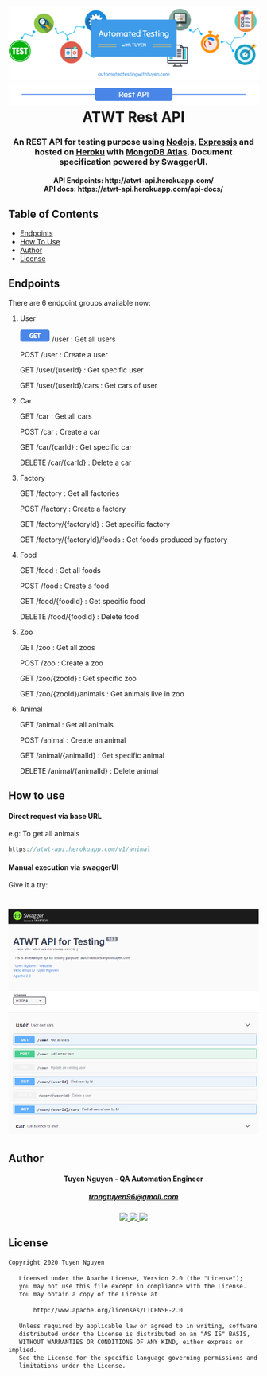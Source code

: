 <h1 align="center">
  <br>
  <a href="background"><img src="https://github.com/trongtuyen96/atwt-api/blob/master/covers/ATWT_background.PNG" alt="background"></a>
  <a href="background"><img src="https://github.com/trongtuyen96/atwt-api/blob/master/covers/rest_api.PNG" alt="background"></a>
  <br>
  ATWT Rest API
  <br>
</h1>

<h3 align="center" style="bold">An REST API for testing purpose using <a href="https://nodejs.org/en/">Nodejs</a>, <a href="https://expressjs.com/">Expressjs</a> and hosted on <a href="https://dashboard.heroku.com/">Heroku</a> with <a href="https://www.mongodb.com/cloud/atlas">MongoDB Atlas</a>. Document specification powered by SwaggerUI.</h3>


<h4 align="center">API Endpoints: http://atwt-api.herokuapp.com/
  <br>API docs: https://atwt-api.herokuapp.com/api-docs/</h4>

## Table of Contents

- [Endpoints](#endpoints)
- [How To Use](#how-to-use)
- [Author](#author)
- [License](#license)

## Endpoints
There are 6 endpoint groups available now:
1. User
   
   <img src="https://github.com/trongtuyen96/atwt-api/blob/master/covers/get_badge.PNG" width="60">  /user : Get all users
   
   POST /user : Create a user
   
   GET  /user/{userId} : Get specific user
   
   GET  /user/{userId}/cars : Get cars of user
   
2. Car
   
   GET  /car : Get all cars
   
   POST /car : Create a car
   
   GET  /car/{carId} : Get specific car
   
   DELETE  /car/{carId} : Delete a car
   
3. Factory
   
   GET  /factory : Get all factories
   
   POST /factory : Create a factory
   
   GET  /factory/{factoryId} : Get specific factory
   
   GET  /factory/{factoryId}/foods : Get foods produced by factory
   
4. Food
   
   GET  /food : Get all foods
   
   POST /food : Create a food
   
   GET  /food/{foodId} : Get specific food
   
   DELETE  /food/{foodId} : Delete food

5. Zoo
   
   GET  /zoo : Get all zoos
   
   POST /zoo : Create a zoo
   
   GET  /zoo/{zooId} : Get specific zoo
   
   GET  /zoo/{zooId}/animals : Get animals live in zoo
   
6. Animal
   
   GET  /animal : Get all animals
   
   POST /animal : Create an animal
   
   GET  /animal/{animalId} : Get specific animal
   
   DELETE  /animal/{animalId} : Delete animal
   
## How to use
#### Direct request via base URL
e.g: To get all animals
```javascript
https://atwt-api.herokuapp.com/v1/animal
```

#### Manual execution via swaggerUI
Give it a try:
<h1 align="center">
  <a href="https://atwt-api.herokuapp.com/api-docs/"><img src="https://github.com/trongtuyen96/atwt-api/blob/master/covers/api_docs_demo.PNG" alt="background"></a>
</h1>

## Author

<h4 align="center">
	Tuyen Nguyen - QA Automation Engineer
	</h4>
	<h5 align="center">
	<a href="trongtuyen96@gmail.com">trongtuyen96@gmail.com</a>
	</h5>
<p align="center">
	 <a alt="Github" href="https://github.com/trongtuyen96">
    <img src="https://user-images.githubusercontent.com/25218255/47360756-794c1f00-d6fa-11e8-86fa-7b1c2e4dda92.png" width="50">
  </a>
		 <a alt="LinkedIn" href="https://www.linkedin.com/in/tuyen-nguyen-trong-516a69121/">
    <img src="https://user-images.githubusercontent.com/25218255/47360366-8583ac80-d6f9-11e8-8871-219802a9a162.png" width="50">
  </a>
		 <a alt="Facebook" href="https://www.facebook.com/tuyen.trong.3">
    <img src="https://user-images.githubusercontent.com/25218255/47360363-84eb1600-d6f9-11e8-8029-818481536200.png" width="50">
  </a>
</p>

## License

~~~~
Copyright 2020 Tuyen Nguyen

   Licensed under the Apache License, Version 2.0 (the "License");
   you may not use this file except in compliance with the License.
   You may obtain a copy of the License at

       http://www.apache.org/licenses/LICENSE-2.0

   Unless required by applicable law or agreed to in writing, software
   distributed under the License is distributed on an "AS IS" BASIS,
   WITHOUT WARRANTIES OR CONDITIONS OF ANY KIND, either express or implied.
   See the License for the specific language governing permissions and
   limitations under the License.
~~~~
